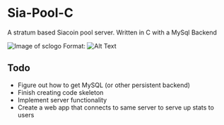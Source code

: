 # Sia-Pool-C
A stratum based Siacoin pool server. Written in C with a MySql Backend

![Image of sclogo](https://coinranking.com/static/icons/vector/sc.svg)
Format: ![Alt Text](url)

## Todo
* Figure out how to get MySQL (or other persistent backend)
* Finish creating code skeleton
* Implement server functionality
* Create a web app that connects to same server to serve up stats to users
